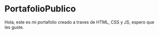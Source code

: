 # PortafolioPublico
Hola, este es mi portafolio creado a traves de HTML, CSS y JS, espero que les guste. 
